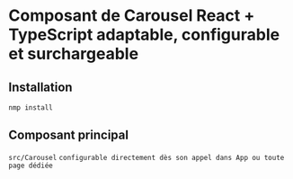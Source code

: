 # Composant de Carousel React + TypeScript adaptable, configurable et surchargeable

## Installation

`nmp install`

## Composant principal

`src/Carousel`
`configurable directement dès son appel dans App ou toute page dédiée`

